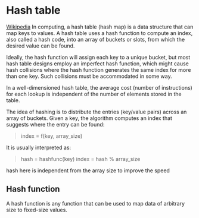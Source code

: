 # Hash table
[Wikipedia](https://en.wikipedia.org/wiki/Hash_table)
In computing, a hash table (hash map) is a data structure that can map keys to values. A hash table uses a hash function to compute an index, also called a hash code, into an array of buckets or slots, from which the desired value can be found.

Ideally, the hash function will assign each key to a unique bucket, but most hash table designs employ an imperfect hash function, which might cause hash collisions where the hash function generates the same index for more than one key. Such collisions must be accommodated in some way.

In a well-dimensioned hash table, the average cost (number of instructions) for each lookup is independent of the number of elements stored in the table. 

The idea of hashing is to distribute the entries (key/value pairs) across an array of buckets. Given a key, the algorithm computes an index that suggests where the entry can be found:

> index = f(key, array_size)

It is usually interpreted as:
> hash = hashfunc(key)
index = hash % array_size

hash here is independent from the array size to improve the speed

## Hash function
A hash function is any function that can be used to map data of arbitrary size to fixed-size values.